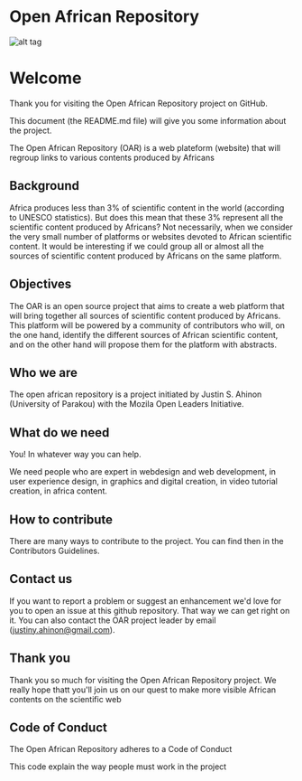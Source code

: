 # Open African Repository




![alt tag](https://user-images.githubusercontent.com/33403964/38339726-b541dde2-3867-11e8-83d3-99e8b342d949.png)

# Welcome
Thank you for visiting the Open African Repository project on GitHub.

This document (the README.md file) will give you some information about the project.

The Open African Repository (OAR) is a web plateform (website) that will regroup links to various contents produced by Africans

## Background
Africa produces less than 3% of scientific content in the world (according to UNESCO statistics). But does this mean that these 3% represent all the scientific content produced by Africans?
Not necessarily, when we consider the very small number of platforms or websites devoted to African scientific content.
It would be interesting if we could group all or almost all the sources of scientific content produced by Africans on the same platform.

## Objectives
The OAR is an open source project that aims to create a web platform that will bring together all sources of scientific content produced by Africans.
This platform will be powered by a community of contributors who will, on the one hand, identify the different sources of African scientific content, and on the other hand will propose them for the platform with abstracts.

## Who we are
The open african repository is a project initiated by Justin S. Ahinon (University of Parakou) with the Mozila Open Leaders Initiative. 

## What do we need
You! In whatever way you can help.

We need people who are expert in webdesign and web development, in user experience design, in graphics and digital creation, in video tutorial creation, in africa content. 

## How to contribute
There are many ways to contribute to the project. You can find then in the Contributors Guidelines.

## Contact us

If you want to report a problem or suggest an enhancement we'd love for you to open an issue at this github repository. That way we can get right on it. You can also contact the OAR project leader by email (justiny.ahinon@gmail.com).

## Thank you

Thank you so much for visiting the Open African Repository project. We really hope thatt you'll join us on our quest to make more visible African contents on the scientific web

## Code of Conduct
The Open African Repository adheres to a Code of Conduct

This code explain the way people must work in the project


